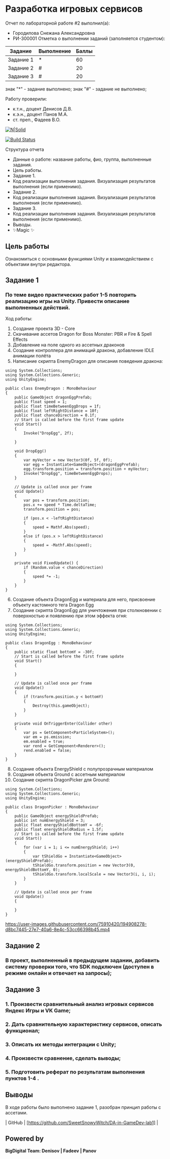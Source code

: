 # Разработка игровых сервисов
Отчет по лабораторной работе #2 выполнил(а):
- Городилова Снежана Александровна
- РИ-300001
Отметка о выполнении заданий (заполняется студентом):

| Задание | Выполнение | Баллы |
| ------ | ------ | ------ |
| Задание 1 | * | 60 |
| Задание 2 | # | 20 |
| Задание 3 | # | 20 |

знак "*" - задание выполнено; знак "#" - задание не выполнено;

Работу проверили:
- к.т.н., доцент Денисов Д.В.
- к.э.н., доцент Панов М.А.
- ст. преп., Фадеев В.О.

[![N|Solid](https://cldup.com/dTxpPi9lDf.thumb.png)](https://nodesource.com/products/nsolid)

[![Build Status](https://travis-ci.org/joemccann/dillinger.svg?branch=master)](https://travis-ci.org/joemccann/dillinger)

Структура отчета

- Данные о работе: название работы, фио, группа, выполненные задания.
- Цель работы.
- Задание 1.
- Код реализации выполнения задания. Визуализация результатов выполнения (если применимо).
- Задание 2.
- Код реализации выполнения задания. Визуализация результатов выполнения (если применимо).
- Задание 3.
- Код реализации выполнения задания. Визуализация результатов выполнения (если применимо).
- Выводы.
- ✨Magic ✨

## Цель работы
Ознакомиться с основными функциями Unity и взаимодействием с объектами внутри редактора.

## Задание 1
### По теме видео практических работ 1-5 повторить реализацию игры на Unity. Привести описание выполненных действий.
Ход работы:
1) Создание проекта 3D - Core
2) Скачивание ассетов Dragon for Boss Monster: PBR и Fire & Spell Effects
3) Добавление на поле одного из ассетных драконов
4) Создание контроллера для анимаций дракона, добавление IDLE анимации полёта
5) Написание скрипта EnemyDragon для описания поведения дракона:
```
using System.Collections;
using System.Collections.Generic;
using UnityEngine;

public class EnemyDragon : MonoBehaviour
{
    public GameObject dragonEggPrefab;
    public float speed = 1;
    public float timeBetweenEggDrops = 1f;
    public float leftRightDistance = 10f;
    public float chanceDirection = 0.1f;
    // Start is called before the first frame update
    void Start()
    {
        Invoke("DropEgg", 2f);

    }

    void DropEgg()
    {
        var myVector = new Vector3(0f, 5f, 0f);
        var egg = Instantiate<GameObject>(dragonEggPrefab);
        egg.transform.position = transform.position + myVector;
        Invoke("DropEgg", timeBetweenEggDrops);
    }

    // Update is called once per frame
    void Update()
    {
        var pos = transform.position;
        pos.x += speed * Time.deltaTime;
        transform.position = pos;

        if (pos.x < -leftRightDistance)
        {
            speed = Mathf.Abs(speed);
        }
        else if (pos.x > leftRightDistance)
        {
            speed = -Mathf.Abs(speed);
        }
    }

    private void FixedUpdate() {
        if (Random.value < chanceDirection)
        {
            speed *= -1;
        }
    }
}
```
6) Создание объекта DragonEgg и материала для него, присвоение объекту кастомного тега Dragon Egg
7) Создание скрипта DragonEgg для уничтожения при столкновении с поверхностью и появлению при этом эффекта огня:
```
using System.Collections;
using System.Collections.Generic;
using UnityEngine;

public class DragonEgg : MonoBehaviour
{
    public static float bottomY = -30f;
    // Start is called before the first frame update
    void Start()
    {
        
    }

    // Update is called once per frame
    void Update()
    {
        if (transform.position.y < bottomY)
        {
            Destroy(this.gameObject);
        }
    }

    private void OnTriggerEnter(Collider other) 
    {
        var ps = GetComponent<ParticleSystem>();
        var em = ps.emission;
        em.enabled = true;
        var rend = GetComponent<Renderer>();
        rend.enabled = false;
    }
}
```
8) Создание объекта EnergyShield с полупрозрачным материалом
9) Создания объекта Ground с ассетным материалом
10) Создание скрипта DragonPicker для Ground:
```
using System.Collections;
using System.Collections.Generic;
using UnityEngine;

public class DragonPicker : MonoBehaviour
{
    public GameObject energyShieldPrefab;
    public int numEnergyShield = 3;
    public float energyShieldBottomY = -6f;
    public float energyShieldRadius = 1.5f;
    // Start is called before the first frame update
    void Start()
    {
        for (var i = 1; i <= numEnergyShield; i++)
        {
            var tShieldGo = Instantiate<GameObject>(energyShieldPrefab);
            tShieldGo.transform.position = new Vector3(0, energyShieldBottomY, 0);
            tShieldGo.transform.localScale = new Vector3(i, i, i);
        }
    }

    // Update is called once per frame
    void Update()
    {
        
    }
}
```


https://user-images.githubusercontent.com/75910420/194908278-d8bc7445-27e7-40a6-8e4c-53cc66398b45.mp4



## Задание 2
### В проект, выполненный в предыдущем задании, добавить систему проверки того, что SDK подключен (доступен в режиме онлайн и отвечает на запросы);

## Задание 3
### 1. Произвести сравнительный анализ игровых сервисов Яндекс Игры и VK Game;
### 2. Дать сравнительную характеристику сервисов, описать функционал;
### 3. Описать их методы интеграции с Unity;
### 4. Произвести сравнение, сделать выводы;
### 5. Подготовить реферат по результатам выполнения пунктов 1-4 .

## Выводы

В ходе работы было выполнено задание 1, разобран принцип работы с ассетами.

| GitHub | [https://github.com/SweetSnowyWitch/DA-in-GameDev-lab1] |

## Powered by

**BigDigital Team: Denisov | Fadeev | Panov**
